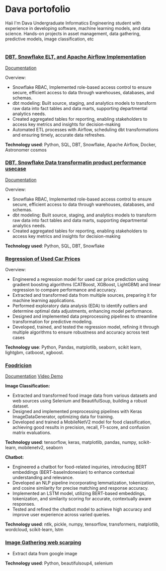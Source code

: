 # Dava portofolio
Haii I'm Dava Undergraduate Informatics Engineering student with experience in developing software, machine
learning models, and data science. Hands-on projects in asset management, data gathering,
predictive models, image classification, etc
#
### [DBT, Snowflake ELT, and Apache Airflow Implementation](https://github.com/dvaled/dbt-snowflake-apache-airflow)
[Documentation](https://dardlearning.notion.site/TPC-H-SF1-dbt-Snowflake-and-Apache-Airflow-Implementation-13486f84f135805c8596eda49df7c6c4?pvs=4)

Overview:
- Snowflake RBAC, Implemented role-based access control to ensure secure, efficient access to data through warehouses, databases, and schemas.
- dbt modeling: Built source, staging, and analytics models to transform raw data into fact tables and data marts, supporting departmental analytics needs. 
- Created aggregated tables for reporting, enabling stakeholders to access key metrics and insights for decision-making
- Automated ETL processes with Airflow, scheduling dbt transformations and ensuring timely, accurate data refreshes.

**Technology used**: Python, SQL, DBT, Snowflake, Apache Airflow, Docker, Astronomer cosmos

### [DBT, Snowflake Data transformatin product performance usecase](https://github.com/dvaled/dbt-snowflake-ETL-product-performance-usecase)
[Documentation](https://dardlearning.notion.site/Bike-Sales-Product-Performance-ETL-use-case-13386f84f13580c285e6d014507c48b4?pvs=4)

Overview:
- Snowflake RBAC, Implemented role-based access control to ensure secure, efficient access to data through warehouses, databases, and schemas.
- dbt modeling: Built source, staging, and analytics models to transform raw data into fact tables and data marts, supporting departmental analytics needs.
- Created aggregated tables for reporting, enabling stakeholders to access key metrics and insights for decision-making

**Technology used**: Python, SQL, DBT, Snowflake

### [Regression of Used Car Prices](https://www.kaggle.com/code/dvaled/used-car-regression)
Overview:
- Engineered a regression model for used car price prediction using gradient boosting algorithms
(CATBoost, XGBoost, LightGBM) and linear regression to compare performance and accuracy.
- Extracted and transformed data from multiple sources, preparing it for machine learning
applications.
- Performed exploratory data analysis (EDA) to identify outliers and determine optimal data
adjustments, enhancing model performance.
- Designed and implemented data preprocessing pipelines to streamline transformation for
predictive modeling.
- Developed, trained, and tested the regression model, refining it through multiple algorithms to
ensure robustness and accuracy across test cases

**Technology use**: Python, Pandas, matplotlib, seaborn, scikit learn, lightgbm, catboost, xgboost.


### [Foodricion](https://github.com/UhuyDev/Foodricion-ML)
[Documentation](https://drive.google.com/file/d/14Tp07YqCIPEFnhSOqnErlvManMGKkKey/view?usp=sharing)
[Video Demo](https://youtu.be/hvYN90OFGC8)

**Image Classification:**
- Extracted and transformed food image data from various datasets and web sources using
Selenium and BeautifulSoup, building a robust dataset.
- Designed and implemented preprocessing pipelines with Keras ImageDataGenerator, optimizing
data for training.
- Developed and trained a MobileNetV2 model for food classification, achieving good results in
precision, recall, F1-score, and confusion matrix evaluations.

**Technology used**: tensorflow, keras, matplotlib, pandas, numpy, scikit-learn, mobilenetv2, seaborn 

**Chatbot:**
- Engineered a chatbot for food-related inquiries, introducing BERT embeddings (BERT-baseIndonesian) to enhance contextual understanding and relevance.
- Developed an NLP pipeline incorporating lemmatization, tokenization, and cosine similarity for
precise matching and response accuracy.
- Implemented an LSTM model, utilizing BERT-based embeddings, tokenization, and similarity
scoring for accurate, contextually aware responses.
- Tested and refined the chatbot model to achieve high accuracy and improve user experience
across varied queries.

**Technology used**: ntlk, pickle, numpy, tensorflow, transformers, matplotlib, wordcloud, scikit-learn, lstm

### [Image Gathering web scarping](https://github.com/UhuyDev/Foodricion-ML/tree/main/scraping)
- Extract data from google image

**Technology used**: Python, beautifulsoup4, selenium
